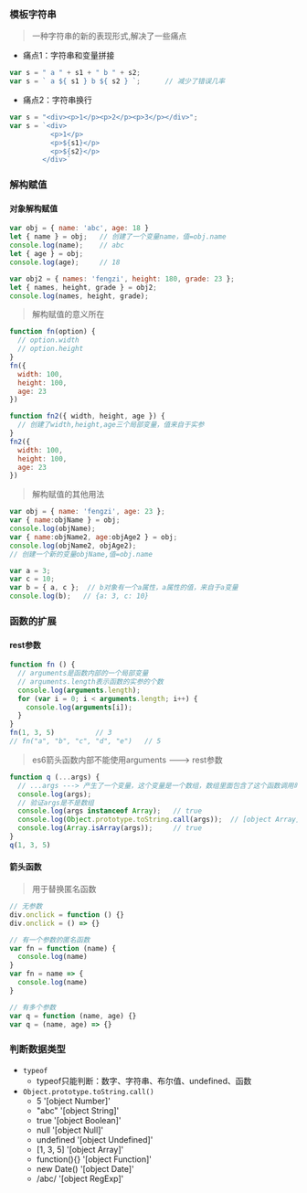 ### 模板字符串

> 一种字符串的新的表现形式,解决了一些痛点

+ 痛点1：字符串和变量拼接

```js
var s = " a " + s1 + " b " + s2;
var s = ` a ${ s1 } b ${ s2 } `;      // 减少了错误几率
```

+ 痛点2：字符串换行

```js
var s = "<div><p>1</p><p>2</p><p>3</p></div>";
var s = `<div>
          <p>1</p>
          <p>${s1}</p>
          <p>${s2}</p>
        </div>`
```

### 解构赋值

#### 对象解构赋值

```js
var obj = { name: 'abc', age: 18 }
let { name } = obj;   // 创建了一个变量name，值=obj.name
console.log(name);    // abc
let { age } = obj;
console.log(age);     // 18

var obj2 = { names: 'fengzi', height: 180, grade: 23 };
let { names, height, grade } = obj2;
console.log(names, height, grade);
```

> 解构赋值的意义所在

```js
function fn(option) {
  // option.width
  // option.height
}
fn({
  width: 100,
  height: 100,
  age: 23
})

function fn2({ width, height, age }) {
  // 创建了width,height,age三个局部变量，值来自于实参
}
fn2({
  width: 100,
  height: 100,
  age: 23
})
```

> 解构赋值的其他用法

```js
var obj = { name: 'fengzi', age: 23 };
var { name:objName } = obj;
console.log(objName);
var { name:objName2, age:objAge2 } = obj;
console.log(objName2, objAge2);
// 创建一个新的变量objName,值=obj.name
```

```js
var a = 3;
var c = 10;
var b = { a, c };  // b对象有一个a属性，a属性的值，来自于a变量
console.log(b);   // {a: 3, c: 10}
```

### 函数的扩展

#### rest参数

```js
function fn () {
  // arguments是函数内部的一个局部变量
  // arguments.length表示函数的实参的个数
  console.log(arguments.length);
  for (var i = 0; i < arguments.length; i++) {
    console.log(arguments[i]);
  }
}
fn(1, 3, 5)          // 3
// fn("a", "b", "c", "d", "e")   // 5
```

> es6箭头函数内部不能使用arguments  ---> rest参数

```js
function q (...args) {
  // ...args ---> 产生了一个变量，这个变量是一个数组，数组里面包含了这个函数调用时传递的所有实参
  console.log(args);
  // 验证args是不是数组
  console.log(args instanceof Array);   // true
  console.log(Object.prototype.toString.call(args));  // [object Array]
  console.log(Array.isArray(args));     // true
}
q(1, 3, 5)
```

#### 箭头函数

> 用于替换匿名函数

```js
// 无参数
div.onclick = function () {}
div.onclick = () => {}

// 有一个参数的匿名函数
var fn = function (name) {
  console.log(name)
}
var fn = name => {
  console.log(name)
}

// 有多个参数
var q = function (name, age) {}
var q = (name, age) => {}
```

### 判断数据类型

+ `typeof`
  - typeof只能判断：数字、字符串、布尔值、undefined、函数
+ `Object.prototype.toString.call()`
  - 5              '[object Number]'    
  - "abc"          '[object String]'    
  - true           '[object Boolean]'   
  - null           '[object Null]'      
  - undefined      '[object Undefined]' 
  - [1, 3, 5]      '[object Array]'     
  - function(){}   '[object Function]'  
  - new Date()     '[object Date]'      
  - /abc/          '[object RegExp]'    
